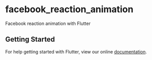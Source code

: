 # facebook_reaction_animation

Facebook reaction animation with Flutter

## Getting Started

For help getting started with Flutter, view our online
[documentation](https://flutter.io/).
